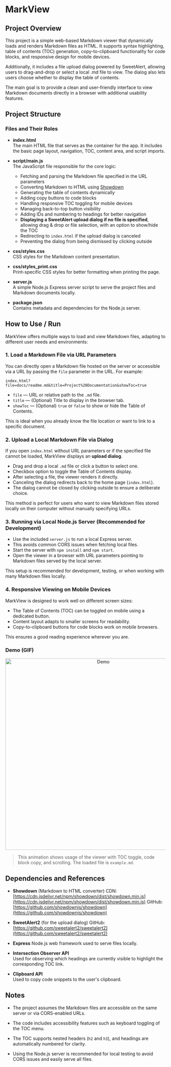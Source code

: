 # MarkView

## Project Overview

This project is a simple web-based Markdown viewer that dynamically loads and renders Markdown files as HTML. It supports syntax highlighting, table of contents (TOC) generation, copy-to-clipboard functionality for code blocks, and responsive design for mobile devices.

Additionally, it includes a file upload dialog powered by SweetAlert, allowing users to drag-and-drop or select a local .md file to view. The dialog also lets users choose whether to display the table of contents.

The main goal is to provide a clean and user-friendly interface to view Markdown documents directly in a browser with additional usability features.

## Project Structure

### Files and Their Roles

- **index.html**  
  The main HTML file that serves as the container for the app. It includes the basic page layout, navigation, TOC, content area, and script imports.

- **script/main.js**  
  The JavaScript file responsible for the core logic:

  * Fetching and parsing the Markdown file specified in the URL parameters
  * Converting Markdown to HTML using [Showdown](https://github.com/showdownjs/showdown)
  * Generating the table of contents dynamically
  * Adding copy buttons to code blocks
  * Handling responsive TOC toggling for mobile devices
  * Managing back-to-top button visibility
  * Adding IDs and numbering to headings for better navigation
  * **Displaying a SweetAlert upload dialog if no file is specified**, allowing drag & drop or file selection, with an option to show/hide the TOC
  * Redirecting to `index.html` if the upload dialog is canceled
  * Preventing the dialog from being dismissed by clicking outside

- **css/styles.css**  
  CSS styles for the Markdown content presentation.

- **css/styles_print.css**  
  Print-specific CSS styles for better formatting when printing the page.

- **server.js**  
  A simple Node.js Express server script to serve the project files and Markdown documents locally.

- **package.json**  
  Contains metadata and dependencies for the Node.js server.

## How to Use / Run

MarkView offers multiple ways to load and view Markdown files, adapting to different user needs and environments:

### 1. Load a Markdown File via URL Parameters

You can directly open a Markdown file hosted on the server or accessible via a URL by passing the `file` parameter in the URL. For example:

```
index.html?file=docs/readme.md&title=Project%20Documentation&showToc=true
```

* `file` — URL or relative path to the `.md` file.
* `title` — (Optional) Title to display in the browser tab.
* `showToc` — (Optional) `true` or `false` to show or hide the Table of Contents.

This is ideal when you already know the file location or want to link to a specific document.

### 2. Upload a Local Markdown File via Dialog

If you open `index.html` without URL parameters or if the specified file cannot be loaded, MarkView displays an **upload dialog**.

* Drag and drop a local `.md` file or click a button to select one.
* Checkbox option to toggle the Table of Contents display.
* After selecting a file, the viewer renders it directly.
* Canceling the dialog redirects back to the home page (`index.html`).
* The dialog cannot be closed by clicking outside to ensure a deliberate choice.

This method is perfect for users who want to view Markdown files stored locally on their computer without manually specifying URLs.

### 3. Running via Local Node.js Server (Recommended for Development)

* Use the included `server.js` to run a local Express server.
* This avoids common CORS issues when fetching local files.
* Start the server with `npm install` and `npm start`.
* Open the viewer in a browser with URL parameters pointing to Markdown files served by the local server.

This setup is recommended for development, testing, or when working with many Markdown files locally.


### 4. Responsive Viewing on Mobile Devices

MarkView is designed to work well on different screen sizes:

* The Table of Contents (TOC) can be toggled on mobile using a dedicated button.
* Content layout adapts to smaller screens for readability.
* Copy-to-clipboard buttons for code blocks work on mobile browsers.

This ensures a good reading experience wherever you are.


### Demo (GIF)

<p align="center">
  <img src="demo.gif" alt="Demo" width="600">
</p>


> This animation shows usage of the viewer with TOC toggle, code block copy, and scrolling. The loaded file is `example.md`.


## Dependencies and References
 
* **Showdown** (Markdown to HTML converter)
  CDN: [https://cdn.jsdelivr.net/npm/showdown/dist/showdown.min.js](https://cdn.jsdelivr.net/npm/showdown/dist/showdown.min.js)
  GitHub: [https://github.com/showdownjs/showdown](https://github.com/showdownjs/showdown)

* **SweetAlert2** (for the upload dialog)
  GitHub: [https://github.com/sweetalert2/sweetalert2](https://github.com/sweetalert2/sweetalert2)

- **Express**
  Node.js web framework used to serve files locally.

- **Intersection Observer API**  
Used for observing which headings are currently visible to highlight the corresponding TOC link.

- **Clipboard API**  
Used to copy code snippets to the user's clipboard.

## Notes

- The project assumes the Markdown files are accessible on the same server or via CORS-enabled URLs.

- The code includes accessibility features such as keyboard toggling of the TOC menu.

- The TOC supports nested headers (`h2` and `h3`), and headings are automatically numbered for clarity.

- Using the Node.js server is recommended for local testing to avoid CORS issues and easily serve all files.

